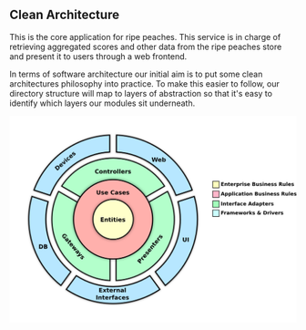 ## Clean Architecture

This is the core application for ripe peaches. This service is in charge of retrieving 
aggregated scores and other data from the ripe peaches store and present it to users through a web frontend.

In terms of software architecture our initial aim is to put some clean architectures philosophy into 
practice. To make this easier to follow, our directory structure will map to 
layers of abstraction so that it's easy to identify which layers our modules sit underneath.  

![Clean Architecture](../images/clean_architecture.png)